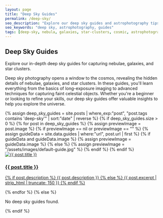 ```yaml
---
layout: page
title: "Deep Sky Guides"
permalink: /deep-sky/
seo_description: "Explore our deep sky guides and astrophotography tips."
seo_keywords: "deep sky, astrophotography, guides"
tags: [deep-sky, nebula, galaxies, star-clusters, cosmic, astrophotography, telescopes, long-exposure, dark-sky, milky-way, astro, celestial, deep-space]
---
```


<h2>Deep Sky Guides</h2>
<p>Explore our in-depth deep sky guides for capturing nebulae, galaxies, and star clusters.</p>

<!-- Introduction Block -->
<div class="topic-intro">
  <p>
    Deep sky photography opens a window to the cosmos, revealing the hidden details of nebulae, galaxies, and star clusters. In these guides, you'll learn everything from the basics of long-exposure imaging to advanced techniques for capturing faint celestial objects. Whether you're a beginner or looking to refine your skills, our deep sky guides offer valuable insights to help you explore the universe.
  </p>
</div>

<div class="featured-grid">
  {% assign deep_sky_guides = site.posts | where_exp:"post", "post.tags contains 'deep-sky'" | sort:"date" | reverse %}
  {% if deep_sky_guides.size > 0 %}
    {% for post in deep_sky_guides %}
      {% assign previewImage = post.image %}
      {% if previewImage == nil or previewImage == "" %}
         {% assign guideData = site.data.guides | where:"url", post.url | first %}
         {% if guideData and guideData.image %}
            {% assign previewImage = guideData.image %}
         {% else %}
            {% assign previewImage = "/assets/images/default-guide.jpg" %}
         {% endif %}
      {% endif %}
      <a class="featured-card" href="{{ post.url | relative_url }}">
         <img src="{{ previewImage | relative_url }}" alt="{{ post.title }}">
         <div class="featured-content no-bg">
           <h3>{{ post.title }}</h3>
           <p>
             {% if post.description %}
               {{ post.description }}
             {% else %}
               {{ post.excerpt | strip_html | truncate: 150 }}
             {% endif %}
           </p>
         </div>
      </a>
    {% endfor %}
  {% else %}
    <p>No deep sky guides found.</p>
  {% endif %}
</div>
